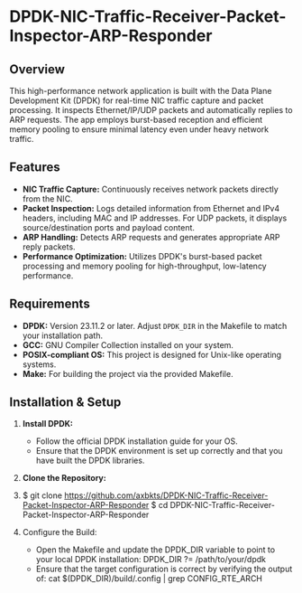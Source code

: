 # DPDK-NIC-Traffic-Receiver-Packet-Inspector-ARP-Responder

## Overview
This high-performance network application is built with the Data Plane Development Kit (DPDK) for real-time NIC traffic capture and packet processing. It inspects Ethernet/IP/UDP packets and automatically replies to ARP requests. The app employs burst-based reception and efficient memory pooling to ensure minimal latency even under heavy network traffic.

## Features
- **NIC Traffic Capture:** Continuously receives network packets directly from the NIC.
- **Packet Inspection:** Logs detailed information from Ethernet and IPv4 headers, including MAC and IP addresses. For UDP packets, it displays source/destination ports and payload content.
- **ARP Handling:** Detects ARP requests and generates appropriate ARP reply packets.
- **Performance Optimization:** Utilizes DPDK's burst-based packet processing and memory pooling for high-throughput, low-latency performance.

## Requirements
- **DPDK:** Version 23.11.2 or later. Adjust `DPDK_DIR` in the Makefile to match your installation path.
- **GCC:** GNU Compiler Collection installed on your system.
- **POSIX-compliant OS:** This project is designed for Unix-like operating systems.
- **Make:** For building the project via the provided Makefile.

## Installation & Setup

1. **Install DPDK:**
   - Follow the official DPDK installation guide for your OS.
   - Ensure that the DPDK environment is set up correctly and that you have built the DPDK libraries.

2. **Clone the Repository:**
3. 
   $ git clone https://github.com/axbkts/DPDK-NIC-Traffic-Receiver-Packet-Inspector-ARP-Responder
   $ cd DPDK-NIC-Traffic-Receiver-Packet-Inspector-ARP-Responder

4. Configure the Build:
   -  Open the Makefile and update the DPDK_DIR variable to point to your local DPDK installation:
      DPDK_DIR ?= /path/to/your/dpdk
   -  Ensure that the target configuration is correct by verifying the output of:
      cat $(DPDK_DIR)/build/.config | grep CONFIG_RTE_ARCH

